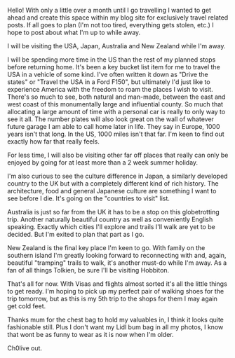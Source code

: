 Hello! With only a little over a month until I go travelling I wanted to get ahead and create this space within my blog site for exclusively travel related posts. If all goes to plan (I'm not too tired, everything gets stolen, etc.) I hope to post about what I'm up to while away.


I will be visiting the USA, Japan, Australia and New Zealand while I'm away.


I will be spending more time in the US than the rest of my planned stops before returning home. It's been a key bucket list item for me to travel the USA in a vehicle of some kind. I've often written it down as "Drive the states" or "Travel the USA in a Ford F150", but ultimately I'd just like to experience America with the freedom to roam the places I wish to visit. There's so much to see, both natural and man-made, between the east and west coast of this monumentally large and influential county. So much that allocating a large amount of time with a personal car is really to only way to see it all. The number plates will also look great on the wall of whatever future garage I am able to call home later in life. They say in Europe, 1000 years isn't that long. In the US, 1000 miles isn't that far. I'm keen to find out exactly how far that really feels.

For less time, I will also be visiting other far off places that really can only be enjoyed by going for at least more than a 2 week summer holiday.

I'm also curious to see the culture difference in Japan, a similarly developed country to the UK but with a completely different kind of rich history. The architecture, food and general Japanese culture are something I want to see before I die. It's going on the "countries to visit" list.

Australia is just so far from the UK it has to be a stop on this globetrotting trip. Another naturally beautiful country as well as conveniently English speaking. Exactly which cities I'll explore and trails I'll walk are yet to be decided. But I'm exited to plan that part as I go.

New Zealand is the final key place I'm keen to go. With family on the southern island I'm greatly looking forward to reconnecting with and, again, beautiful "tramping" trails to walk, it's another must-do while I'm away. As a fan of all things Tolkien, be sure I'll be visiting Hobbiton.


That's all for now. With Visas and flights almost sorted it's all the little things to get ready. I'm hoping to pick up my perfect pair of walking shoes for the trip tomorrow, but as this is my 5th trip to the shops for them I may again get cold feet. 

Thanks mum for the chest bag to hold my valuables in, I think it looks quite fashionable still. Plus I don't want my Lidl bum bag in all my photos, I know that wont be as funny to wear as it is now when I'm older.

Ch0live out.